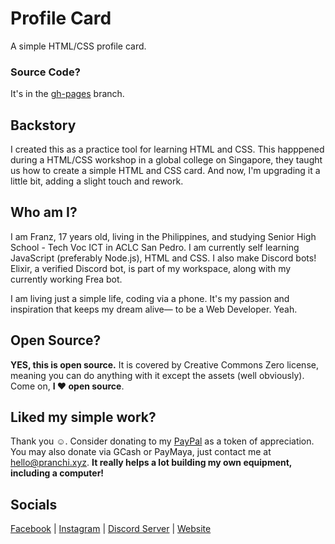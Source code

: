 # Profile Card
A simple HTML/CSS profile card.

### Source Code?
It's in the [gh-pages](https://github.com/devpranchi/profilecard/tree/gh-pages) branch.

## Backstory
I created this as a practice tool for learning HTML and CSS. This happpened during a HTML/CSS workshop in a global college on Singapore, they taught us how to create a simple HTML and CSS card. And now, I'm upgrading it a little bit, adding a slight touch and rework.

## Who am I?
I am Franz, 17 years old, living in the Philippines, and studying Senior High School - Tech Voc ICT in ACLC San Pedro. I am currently self learning JavaScript (preferably Node.js), HTML and CSS. I also make Discord bots! Elixir, a verified Discord bot, is part of my workspace, along with my currently working Frea bot.

I am living just a simple life, coding via a phone. It's my passion and inspiration that keeps my dream alive— to be a Web Developer. Yeah.

## Open Source?
**YES, this is open source.** It is covered by Creative Commons Zero license, meaning you can do anything with it except the assets (well obviously). Come on, **I ❤️ open source**.

## Liked my simple work?
Thank you ☺️. Consider donating to my [PayPal](https://paypal.me/pranchidiablos) as a token of appreciation. You may also donate via GCash or PayMaya, just contact me at hello@pranchi.xyz. 
**It really helps a lot building my own equipment, including a computer!**

## Socials
[Facebook](https://www.facebook.com/fraanznic.ph) | 
[Instagram](https://www.instagram.com/sechipeanut) | 
[Discord Server](https://discord.nebby.online) | 
[Website](https://www.pranchi.xyz) 
